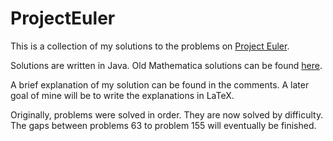# ProjectEuler

This is a collection of my solutions to the problems on [Project Euler](https://projecteuler.net/).

Solutions are written in Java. Old Mathematica solutions can be found [here](https://github.com/dpark3542/ProjectEuler/tree/d68aa8487fd90615790529b85858c09c9f7de538/src/solutions/mathematica).

A brief explanation of my solution can be found in the comments. A later goal of mine will be to write the explanations in LaTeX.

Originally, problems were solved in order. They are now solved by difficulty. The gaps between problems 63 to problem 155 will eventually be finished.